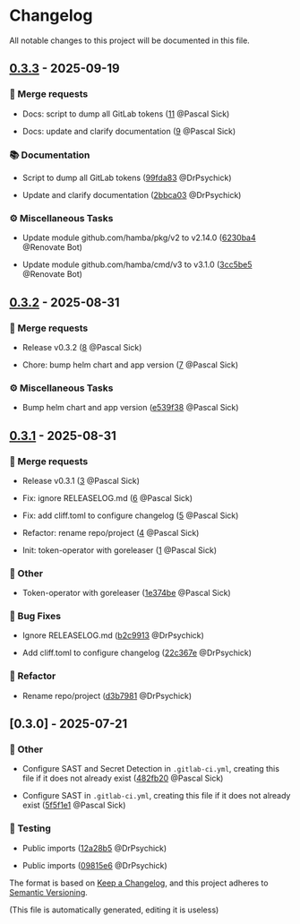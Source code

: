 # Changelog

All notable changes to this project will be documented in this file.
## [0.3.3] - 2025-09-19

### <!-- 0 -->🚀 Merge requests

- Docs: script to dump all GitLab tokens ([11](https://gitlab.com/sickit/token-operator/-/merge_requests/11) @Pascal Sick)

- Docs: update and clarify documentation ([9](https://gitlab.com/sickit/token-operator/-/merge_requests/9) @Pascal Sick)


### <!-- 4 -->📚 Documentation

- Script to dump all GitLab tokens ([99fda83](https://gitlab.com/sickit/token-operator/-/commit/99fda83ac18cdf8acc672a7dd61081903fd498e2) @DrPsychick)

- Update and clarify documentation ([2bbca03](https://gitlab.com/sickit/token-operator/-/commit/2bbca03121b4bf6406e37ad2d9b2031f7e84480d) @DrPsychick)


### <!-- 8 -->⚙️ Miscellaneous Tasks

- Update module github.com/hamba/pkg/v2 to v2.14.0 ([6230ba4](https://gitlab.com/sickit/token-operator/-/commit/6230ba48652867c55af9aeeea335fec0d55cb5a3) @Renovate Bot)

- Update module github.com/hamba/cmd/v3 to v3.1.0 ([3cc5be5](https://gitlab.com/sickit/token-operator/-/commit/3cc5be5f9651e70430c44aa1205691c77a32c902) @Renovate Bot)


## [0.3.2] - 2025-08-31

### <!-- 0 -->🚀 Merge requests

- Release v0.3.2 ([8](https://gitlab.com/sickit/token-operator/-/merge_requests/8) @Pascal Sick)

- Chore: bump helm chart and app version ([7](https://gitlab.com/sickit/token-operator/-/merge_requests/7) @Pascal Sick)


### <!-- 8 -->⚙️ Miscellaneous Tasks

- Bump helm chart and app version ([e539f38](https://gitlab.com/sickit/token-operator/-/commit/e539f38d6532a1f1c15029574cbfd6fb9450dd4b) @Pascal Sick)


## [0.3.1] - 2025-08-31

### <!-- 0 -->🚀 Merge requests

- Release v0.3.1 ([3](https://gitlab.com/sickit/token-operator/-/merge_requests/3) @Pascal Sick)

- Fix: ignore RELEASELOG.md ([6](https://gitlab.com/sickit/token-operator/-/merge_requests/6) @Pascal Sick)

- Fix: add cliff.toml to configure changelog ([5](https://gitlab.com/sickit/token-operator/-/merge_requests/5) @Pascal Sick)

- Refactor: rename repo/project ([4](https://gitlab.com/sickit/token-operator/-/merge_requests/4) @Pascal Sick)

- Init: token-operator with goreleaser ([1](https://gitlab.com/sickit/token-operator/-/merge_requests/1) @Pascal Sick)


### <!-- 11 -->💼 Other

- Token-operator with goreleaser ([1e374be](https://gitlab.com/sickit/token-operator/-/commit/1e374be4a5ad5081cb85eff172fc257a55433f02) @Pascal Sick)


### <!-- 2 -->🐛 Bug Fixes

- Ignore RELEASELOG.md ([b2c9913](https://gitlab.com/sickit/token-operator/-/commit/b2c99131ecc9f4f627a6e4a894847a3b670a445f) @DrPsychick)

- Add cliff.toml to configure changelog ([22c367e](https://gitlab.com/sickit/token-operator/-/commit/22c367e13a3b39e399091834c85ffc10bfefd494) @DrPsychick)


### <!-- 3 -->🚜 Refactor

- Rename repo/project ([d3b7981](https://gitlab.com/sickit/token-operator/-/commit/d3b7981d1b2ebe1130edadd4c436041f529697b0) @DrPsychick)


## [0.3.0] - 2025-07-21

### <!-- 11 -->💼 Other

- Configure SAST and Secret Detection in `.gitlab-ci.yml`, creating this file if it does not already exist ([482fb20](https://gitlab.com/sickit/token-operator/-/commit/482fb2048c07570b2c0e24fbe60bc74347b45b8c) @Pascal Sick)

- Configure SAST in `.gitlab-ci.yml`, creating this file if it does not already exist ([5f5f1e1](https://gitlab.com/sickit/token-operator/-/commit/5f5f1e1f5a6fd46c93315af4d5af0ccfae6b4db1) @Pascal Sick)


### <!-- 7 -->🧪 Testing

- Public imports ([12a28b5](https://gitlab.com/sickit/token-operator/-/commit/12a28b5c818cefc6ffa15163d48071fb5bfb0a64) @DrPsychick)

- Public imports ([09815e6](https://gitlab.com/sickit/token-operator/-/commit/09815e6dca2250d9435a03d306e9f24bf490439b) @DrPsychick)


[0.3.3]: https://gitlab.com/sickit/token-operator/-/compare/v0.3.2..v0.3.3
[0.3.2]: https://gitlab.com/sickit/token-operator/-/compare/v0.3.1..v0.3.2
[0.3.1]: https://gitlab.com/sickit/token-operator/-/compare/v0.3.0..v0.3.1


The format is based on [Keep a Changelog](https://keepachangelog.com/en/1.0.0/),
and this project adheres to [Semantic Versioning](https://semver.org/spec/v2.0.0.html).


(This file is automatically generated, editing it is useless)
<!-- generated by git-cliff -->
